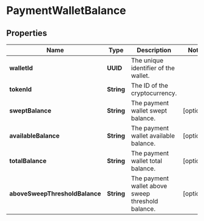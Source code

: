 

# PaymentWalletBalance


## Properties

| Name | Type | Description | Notes |
|------------ | ------------- | ------------- | -------------|
|**walletId** | **UUID** | The unique identifier of the wallet. |  |
|**tokenId** | **String** | The ID of the cryptocurrency. |  |
|**sweptBalance** | **String** | The payment wallet swept balance. |  [optional] |
|**availableBalance** | **String** | The payment wallet available balance. |  [optional] |
|**totalBalance** | **String** | The payment wallet total balance. |  [optional] |
|**aboveSweepThresholdBalance** | **String** | The payment wallet above sweep threshold balance. |  [optional] |



